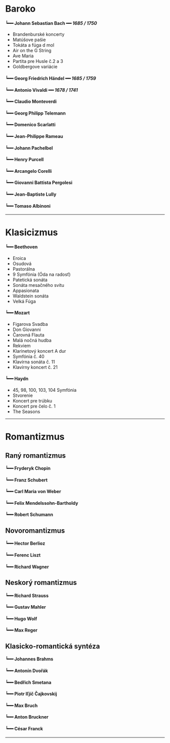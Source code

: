 # Baroko

#### **┕━━** **Johann Sebastian Bach** **━━** *1685 / 1750*

- Brandenburské koncerty
- Matúšove pašie
- Tokáta a fúga d mol
- Air on the G String
- Ave Maria
- Partita pre Husle č.2 a 3
- Goldbergove variácie

#### **┕━━** **Georg Friedrich Händel** **━━** *1685 / 1759*

#### **┕━━** **Antonio Vivaldi** **━━** *1678 / 1741*

#### **┕━━** **Claudio Monteverdi**

#### **┕━━** **Georg Philipp Telemann**

#### **┕━━** **Domenico Scarlatti**

#### **┕━━** **Jean-Philippe Rameau**

#### **┕━━** **Johann Pachelbel**

#### **┕━━** **Henry Purcell**

#### **┕━━** **Arcangelo Corelli**

#### **┕━━** **Giovanni Battista Pergolesi**

#### **┕━━** **Jean-Baptiste Lully**

#### **┕━━** **Tomaso Albinoni**

***

# Klasicizmus

#### **┕━━** **Beethoven**

- Eroica
- Osudová
- Pastorálna
- 9 Symfónia (Óda na radosť)
- Patetická sonáta
- Sonáta mesačného svitu
- Appasionata
- Waldstein sonáta
- Velká Fúga

#### **┕━━** **Mozart**

- Figarova Svadba
- Don Giovanni
- Čarovná Flauta
- Malá nočná hudba
- Rekviem
- Klarinetový koncert A dur
- Symfónia č. 40
- Klavírna sonáta č. 11
- Klavírny koncert č. 21

#### **┕━━** **Haydn**

- 45, 98, 100, 103, 104 Symfónia
- Stvorenie
- Koncert pre trúbku
- Koncert pre čelo č. 1
- The Seasons

***

# Romantizmus

## Raný romantizmus

#### **┕━━** **Fryderyk Chopin**

#### **┕━━** **Franz Schubert**

#### **┕━━** **Carl Maria von Weber**

#### **┕━━** **Felix Mendelssohn-Bartholdy**

#### **┕━━** **Robert Schumann**

## Novoromantizmus

#### **┕━━** **Hector Berlioz**

#### **┕━━** **Ferenc Liszt**

#### **┕━━** **Richard Wagner**

## Neskorý romantizmus

#### **┕━━** **Richard Strauss**

#### **┕━━** **Gustav Mahler**

#### **┕━━** **Hugo Wolf**

#### **┕━━** **Max Reger**

## Klasicko-romantická syntéza

#### **┕━━** **Johannes Brahms**

#### **┕━━** **Antonín Dvořák**

#### **┕━━** **Bedřich Smetana**

#### **┕━━** **Piotr Iľjič Čajkovskij**

#### **┕━━** **Max Bruch**

#### **┕━━** **Anton Bruckner**

#### **┕━━** **César Franck**

***
